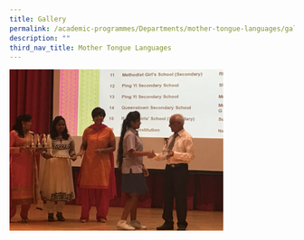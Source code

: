 ```yaml
---
title: Gallery
permalink: /academic-programmes/Departments/mother-tongue-languages/gallery/permalink
description: ""
third_nav_title: Mother Tongue Languages
---
```


<img src="/images/mtl1.png" style="width:75%">